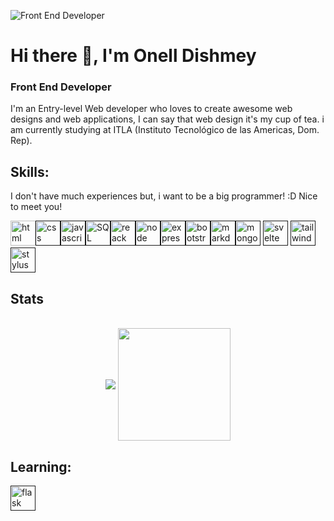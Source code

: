 ![Front End Developer](https://cdn.acodez.in/wp-content/uploads/2018/05/Banner-image-4.png)

# Hi there 👋, I'm Onell Dishmey
### Front End Developer


I'm an Entry-level Web developer who loves to create awesome web designs and web applications, I can say that web design it's my cup of tea. i am currently studying at ITLA (Instituto Tecnológico de las Americas, Dom. Rep).

## Skills: 

I don't have much experiences but, i want to be a big programmer! :D
Nice to meet you!

<img src='https://img.shields.io/badge/HTML5-E34F26?style=for-the-badge&logo=html5&logoColor=white' alt='html' height='40'>[<img src='https://img.shields.io/badge/CSS3-1572B6?style=for-the-badge&logo=css3&logoColor=white' alt='css' height='40'>]()[<img src='https://img.shields.io/badge/JavaScript-F7DF1E?style=for-the-badge&logo=javascript&logoColor=black' alt='javascript' height='40'>]()[<img src="https://img.shields.io/badge/MySQL-00000F?style=for-the-badge&logo=mysql&logoColor=white" alt="SQL" height="40" />]()[<img src='https://img.shields.io/badge/React-20232A?style=for-the-badge&logo=react&logoColor=61DAFB' alt='reack' height='40'>]()[<img src="https://img.shields.io/badge/Node.js-43853D?style=for-the-badge&logo=node.js&logoColor=white" alt="node" height="40">]()[<img src="https://img.shields.io/badge/Express.js-404D59?style=for-the-badge" alt="express" height="40">]()[<img src="https://img.shields.io/badge/Bootstrap-563D7C?style=for-the-badge&logo=bootstrap&logoColor=white" alt="bootstrap" height="40">]()[<img src="https://img.shields.io/badge/Markdown-000000?style=for-the-badge&logo=markdown&logoColor=white" alt="markdown" height="40">]()[<img src="https://img.shields.io/badge/MongoDB-4EA94B?style=for-the-badge&logo=mongodb&logoColor=white" alt="mongodb" height="40">]()
[<img src="https://img.shields.io/badge/Svelte-4A4A55?style=for-the-badge&logo=svelte&logoColor=FF3E00" alt="svelte" height="40">]()
[<img src="https://img.shields.io/badge/Tailwind_CSS-38B2AC?style=for-the-badge&logo=tailwind-css&logoColor=white" alt="tailwindcss" height="40">]()[<img src="https://img.shields.io/badge/stylus-%23ff6347.svg?style=for-the-badge&logo=stylus&logoColor=white" alt="stylus" height="40">]()

## Stats
<br>
<center>
  <div>
    <img align="center" src="https://github-readme-stats.anuraghazra1.vercel.app/api/top-langs/?username=On3l7d15h&layout=compact&theme=material-palenight" />
    <img height="180em" align="center" src="https://github-readme-stats.vercel.app/api?username=On3l7d15h&show_icons=true&hide_border=true&&count_private=true&include_all_commits=true" />
  </div>
</center>

## Learning:
[<img src="https://img.shields.io/badge/flask-%23000.svg?style=for-the-badge&logo=flask&logoColor=white" alt="flask" height="40">]()
 	



